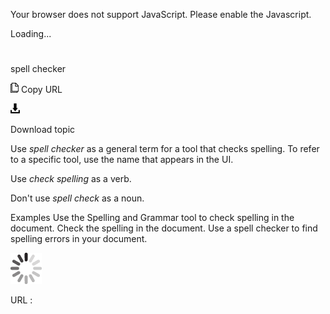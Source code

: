 Your browser does not support JavaScript. Please enable the Javascript.

Loading...

# 

spell checker

![Copy URL](media/spell-checker/Copy.png)
Copy URL

![Download](media/spell-checker/Download.png)

Download topic

Use *spell checker* as a general term for a tool that checks spelling. To refer to a specific tool, use the name that appears in the UI. 

Use *check spelling* as a verb. 

Don't use *spell check* as a noun.

Examples
Use the Spelling and Grammar tool to check spelling in the document. 
Check the spelling in the document.
Use a spell checker to find spelling errors in your document. 

![In progress](media/spell-checker/activity-large.gif)

URL :
